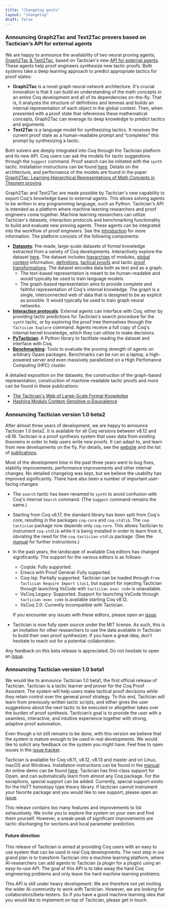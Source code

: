 ```yaml
---
title: "Changelog posts"
layout: "changelog"
draft: false
---
```


### Announcing Graph2Tac and Text2Tac provers based on Tactician's API for external agents

We are happy to announce the availability of two neural proving agents,
[Graph2Tac & Text2Tac](https://coq-tactician.github.io/api/graph2tac/), based on
Tactician's new [API for external
agents](https://coq-tactician.github.io/api/introduction/). These agents help
proof engineers synthesize new tactic proofs. Both systems take a deep learning
approach to predict appropriate tactics for proof states:

- **Graph2Tac** is a novel graph neural network architecture. It's crucial
  innovation is that it can build an understanding of the math concepts in an
  entire Coq development and all of its dependencies on-the-fly. That is, it
  analyzes the structure of definitions and lemmas and builds an internal
  representation of each object in the global context. Then, when presented with
  a proof state that references these mathematical concepts, Graph2Tac can
  leverage its deep knowledge to predict tactics and arguments.
- **Text2Tac** is a language model for synthesizing tactics. It receives the
  current proof state as a human-readable prompt and “completes” this prompt by
  synthesizing a tactic.

Both solvers are deeply integrated into Coq through the Tactician platform and
its new API. Coq users can ask the models for tactic suggestions through the
`Suggest` command. Proof search can be initiated with the `synth` tactic.
Installation instructions can be found
[here](https://coq-tactician.github.io/api/graph2tac/). Details on the
architecture, and performance of the models are found in the paper [Graph2Tac:
Learning Hierarchical Representations of Math Concepts in Theorem
proving](https://arxiv.org/abs/2401.02949).

Graph2Tac and Text2Tac are made possible by Tactician's new capability to export
Coq's knowledge base to external agents. This allows solving agents to be
written in any programming language, such as Python. Tactician's API is intended
as a platform where machine learning researchers and proof engineers come
together. Machine learning researchers can utilize Tactician's datasets,
interaction protocols and benchmarking functionality to build and evaluate new
proving agents. These agents can be integrated into the workflow of proof
engineers. See the
[introduction](https://coq-tactician.github.io/api/introduction/) for more
information. The platform consists of the following components:

- **[Datasets](https://coq-tactician.github.io/api/datasets/)**: Pre-made, large-scale datasets of formal
  knowledge extracted from a variety of Coq developments. Interactively explore
  the dataset [here](http://grid01.ciirc.cvut.cz:8080/). The dataset includes [hierarchies](http://grid01.ciirc.cvut.cz:8080/coq-tactician-stdlib.8.11.dev/theories/Init) of modules, [global context](http://grid01.ciirc.cvut.cz:8080/coq-tactician-stdlib.8.11.dev/theories/Init/Logic/context) information, [definitions](http://grid01.ciirc.cvut.cz:8080/coq-tactician-stdlib.8.11.dev/theories/Init/Logic/definition/36), [tactical proofs](http://grid01.ciirc.cvut.cz:8080/coq-tactician-stdlib.8.11.dev/theories/Init/Logic/definition/36/proof) and tactic [proof transformations](http://grid01.ciirc.cvut.cz:8080/coq-tactician-stdlib.8.11.dev/theories/Init/Logic/definition/36/proof/step/4/outcome/0).
  The dataset encodes data both as text and as a graph.
  + The text-based representation is meant to be human-readable and would typically be used to train language models.
  + The graph-based representation aims to provide complete and faithful
    representation of Coq's internal knowledge. The graph is a single,
    interconnected web of data that is designed to be as explicit as possible.
    It would typically be used to train graph neural networks.
- **[Interaction protocols](https://coq-tactician.github.io/api/commands/)**: External agents can interface with Coq, either by providing tactic predictions for Tactician's search procedure for the `synth` tactic, or by exploring the proof tree themselves through the `Tactician Explore` command. Agents receive a full copy of Coq's internal kernel knowledge, which they can utilize to make decisions.
- **[PyTactician](https://coq-tactician.github.io/api/pytactician/)**: A Python library to facilitate reading the dataset and interface with Coq.
- **[Benchmarking](https://github.com/coq-tactician/benchmark-system)**: Tools
  to evaluate the proving strength of agents on arbitrary Opam packages.
  Benchmarks can be run on a laptop, a high-powered server and even massively
  parallelized on a High Perfomance Computing (HPC) cluster.

A detailed exposition on the datasets, the construction of the graph-based
representation, construction of machine-readable tactic proofs and more can be
found in these publications:
- [The Tactician's Web of Large-Scale Formal Knowledge](https://arxiv.org/abs/2401.02950)
- [Hashing Modulo Context-Sensitive α-Equivalence](https://arxiv.org/abs/2401.02948)

### Announcing Tactician version 1.0 beta2

After almost three years of development, we are happy to announce Tactician 1.0 beta2. It is available for all
Coq versions between v8.12 and v8.18. Tactician is a proof
synthesis system that uses data from existing theorems in order to help users write new proofs. It can adapt
to, and learn from new developments on the fly. For details, see the [website](https://coq-tactician.github.io)
and the list of [publications](https://coq-tactician.github.io/publications).

Most of the development time in the past three years went to bug fixes, stability improvements, performance
improvements and other internal changes. No detailed changelog was kept, but we believe the usability has
improved significantly. There have also been a number of important user-facing changes:

- The `search` tactic has been renamed to `synth` to avoid confusion with Coq's internal `Search` command.
  (The `Suggest` command remains the same.)
- Starting from Coq v8.17, the standard library has been split from Coq's core, resulting in the packages
  `coq-core` and `coq-stdlib`. The `coq-tactician` package now depends only `coq-core`. This allows
  Tactician to instrument `coq-stdlib` while it is being installed in order to learn from it, obviating the
  need for the `coq-tactician-stdlib` package. (See the [manual](https://coq-tactician.github.io/manual/) for 
  further instructions.)
- In the past years, the landscape of available Coq editors has changed significantly. The support for the
  various editors is as follows:
  + Coqide: Fully supported.
  + Emacs with Proof General: Fully supported.
  + Coq-lsp: Partially supported. Tactician can be loaded through `From Tactician Require Import Ltac1`,
    but support for injecting Tactician through launching VsCode with `tactician exec code` is unavailable.
  + VsCoq Legacy: Supported. Support for launching VsCode through `tactician exec code` is available starting Coq
    v8.12.
  + VsCoq 2.0: Currently incompatible with Tactician.

  If you encounter any issues with these editors, please open an
  [issue](https://github.com/coq-tactician/coq-tactician/issues).
- Tactician is now fully open source under the MIT license. As such, this is an invitation for other researchers
  to use the data available in Tactician to build their own proof synthesizer. If you have a great idea,
  don't hesitate to reach out for a potential collaboration.

Any feedback on this beta release is appreciated. Do not hesitate to open an 
[issue](https://github.com/coq-tactician/coq-tactician/issues).

### Announcing Tactician version 1.0 beta1

We would like to announce Tactician 1.0 beta1, the first official release of Tactician.
Tactician is a tactic learner and prover for the Coq Proof Assistant.
The system will help users make tactical proof decisions while they retain control over the general proof
strategy. To this end, Tactician will learn from previously written tactic scripts, and either gives the user
suggestions about the next tactic to be executed or altogether takes over the burden of proof synthesis.
Tactician’s goal is to provide the user with a seamless, interactive, and intuitive experience together with
strong, adaptive proof automation.

Even though a lot still remains to be done,
with this version we believe that the system is mature enough to be used in real developments. We would like
to solicit any feedback on the system you might have. Feel free to open issues in the
[issue tracker](https://github.com/coq-tactician/coq-tactician/issues).

Tactician is available for Coq v8.11, v8.12, v8.13 and master and on Linux, macOS and Windows. Installation
instructions can be found in the [manual](/manual). An online demo can be found [here](/demo.html). Tactician has
first-class support for Opam, and can automatically learn from almost any Coq package. For the exceptions,
special support can be added. Currently, special support exists for the HoTT homotopy type theory library. If
tactician cannot instrument your favorite package and you would like to see support, please open an
[issue](https://github.com/coq-tactician/coq-tactician/issues).

This release contains too many features and improvements to list exhaustively. We invite you to explore the
system on your own and find them yourself. However, a sneak-peak of significant improvements are tactic
discharging for sections and local parameter prediction.

#### Future direction
This release of Tactician is aimed at providing Coq users with an easy to use system that can be used in real
Coq developments. The next step in our grand plan is to transform Tactician into a machine learning platform,
where AI-researchers can add agents to Tactician (a plugin for a plugin) using an easy-to-use API.
The goal of this API is to take away the hard Coq engineering problems and only leave the hard machine learning
problems.

This API is still under heavy development. We are therefore not yet inviting the wider AI-community to work
with Tactician. However, we are looking for collaborators/beta-testers. So if you have a good machine learning
idea that you would like to implement on top of Tactician, please get in touch.
